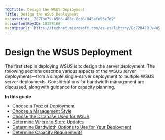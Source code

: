 ```yaml
---
TOCTitle: Design the WSUS Deployment
Title: Design the WSUS Deployment
ms:assetid: '2877be79-b5d6-483c-8eb6-045afe96c7d2'
ms:contentKeyID: 18158168
ms:mtpsurl: 'https://technet.microsoft.com/es-es/library/Cc720479(v=WS.10)'
---
```


Design the WSUS Deployment
==========================

The first step in deploying WSUS is to design the server deployment. The following sections describe various aspects of the WSUS server deployments—from a simple single-server deployment to multiple WSUS server deployments. Considerations for bandwidth management are discussed, along with guidance for capacity planning.

**In this guide**

-   [Choose a Type of Deployment](https://technet.microsoft.com/bc61fb16-13d4-4b3e-b547-fae6a0d5b7bc)
-   [Choose a Management Style](https://technet.microsoft.com/c18ab8e3-b76d-46a8-84e6-b46adb778098)
-   [Choose the Database Used for WSUS](https://technet.microsoft.com/86b1e90d-307d-4b35-88a1-84baccd1ff63)
-   [Determine Where to Store Updates](https://technet.microsoft.com/3102c059-d7a4-49d8-8de8-299e730bb109)
-   [Determine Bandwidth Options to Use for Your Deployment](https://technet.microsoft.com/8001cd1d-8c32-4962-8bad-9dede4cd90e5)
-   [Determine Capacity Requirements](https://technet.microsoft.com/cd484776-86cb-41ca-8250-f771d77a9cb6)
